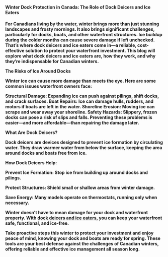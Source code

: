 <h4>Winter Dock Protection in Canada: The Role of Dock Deicers and Ice Eaters<h4/>

  <p>For Canadians living by the water, winter brings more than just stunning landscapes and frosty mornings. It also brings significant challenges, particularly for docks, boats, and other waterfront structures. Ice buildup during the colder months can cause severe damage if left unchecked. That’s where dock deicers and ice eaters come in—a reliable, cost-effective solution to protect your waterfront investment.
This blog will explore what dock deicers and ice eaters are, how they work, and why they’re indispensable for Canadian winters.<p/>

  The Risks of Ice Around Docks
  
Winter ice can cause more damage than meets the eye. Here are some common issues waterfront owners face:

<b>Structural Damage:<b/> Expanding ice can push against pilings, shift docks, and crack surfaces.
Boat Repairs: Ice can damage hulls, rudders, and motors if boats are left in the water.
Shoreline Erosion: Moving ice can scrape and wear away your shoreline.
Safety Hazards: Slippery, frozen docks can pose a risk of slips and falls.
Preventing these problems is easier—and more affordable—than repairing the damage later.

What Are Dock Deicers?

Dock deicers are devices designed to prevent ice formation by circulating water. They draw warmer water from below the surface, keeping the area around docks and boats free from ice.

How Dock Deicers Help:

Prevent Ice Formation: Stop ice from building up around docks and pilings.

Protect Structures: Shield small or shallow areas from winter damage.

Save Energy: Many models operate on thermostats, running only when necessary.

Winter doesn’t have to mean damage for your dock and waterfront property. With <a href="https://pondperfections.com/product-category/de-icers-and-weed-blowers/">dock deicers and ice eaters</a>, you can keep your waterfront safe, functional, and ice-free.

Take proactive steps this winter to protect your investment and enjoy peace of mind, knowing your dock and boats are ready for spring. These tools are your best defense against the challenges of Canadian winters, offering reliable and effective ice management all season long.


